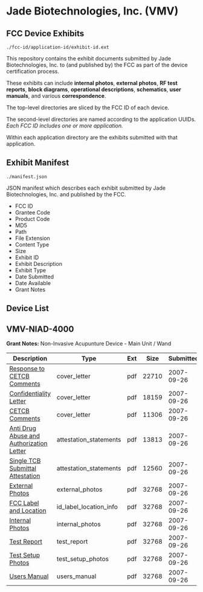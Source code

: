 # Jade Biotechnologies, Inc. (VMV)
## FCC Device Exhibits

```
./fcc-id/application-id/exhibit-id.ext
```

This repository contains the exhibit documents submitted by Jade Biotechnologies, Inc. to (and published by) the FCC as part of the device certification process.

These exhibits can include **internal photos**, **external photos**, **RF test reports**, **block diagrams**, **operational descriptions**, **schematics**, **user manuals**, and various **correspondence**.

The top-level directories are sliced by the FCC ID of each device.

The second-level directories are named according to the application UUIDs. *Each FCC ID includes one or more application.*

Within each application directory are the exhibits submitted with that application. 

## Exhibit Manifest

```
./manifest.json
```

JSON manifest which describes each exhibit submitted by Jade Biotechnologies, Inc. and published by the FCC.

- FCC ID
- Grantee Code
- Product Code
- MD5
- Path
- File Extension
- Content Type
- Size
- Exhibit ID
- Exhibit Description
- Exhibit Type
- Date Submitted
- Date Available
- Grant Notes

## Device List
## VMV-NIAD-4000
**Grant Notes:** Non-Invasive Acupunture Device - Main Unit / Wand

| Description | Type | Ext | Size | Submitted | Available |
| ----------- | ---- | --- | ---- | --------- | --------- |
| [Response to CETCB Comments](VMV-NIAD-4000/2ef4c0a33b41954aae46683ae597cc69/847972.pdf) | cover_letter | pdf | 22710 | 2007-09-26 | 2007-09-26 |
| [Confidentiality Letter](VMV-NIAD-4000/2ef4c0a33b41954aae46683ae597cc69/847970.pdf) | cover_letter | pdf | 18159 | 2007-09-26 | 2007-09-26 |
| [CETCB Comments](VMV-NIAD-4000/2ef4c0a33b41954aae46683ae597cc69/847971.pdf) | cover_letter | pdf | 11306 | 2007-09-26 | 2007-09-26 |
| [Anti Drug Abuse and Authorization Letter](VMV-NIAD-4000/2ef4c0a33b41954aae46683ae597cc69/847974.pdf) | attestation_statements | pdf | 13813 | 2007-09-26 | 2007-09-26 |
| [Single TCB Submittal Attestation](VMV-NIAD-4000/2ef4c0a33b41954aae46683ae597cc69/847975.pdf) | attestation_statements | pdf | 12560 | 2007-09-26 | 2007-09-26 |
| [External Photos](VMV-NIAD-4000/2ef4c0a33b41954aae46683ae597cc69/847969.pdf) | external_photos | pdf | 32768 | 2007-09-26 | 2007-09-26 |
| [FCC Label and Location](VMV-NIAD-4000/2ef4c0a33b41954aae46683ae597cc69/847968.pdf) | id_label_location_info | pdf | 32768 | 2007-09-26 | 2007-09-26 |
| [Internal Photos](VMV-NIAD-4000/2ef4c0a33b41954aae46683ae597cc69/847967.pdf) | internal_photos | pdf | 32768 | 2007-09-26 | 2007-09-26 |
| [Test Report](VMV-NIAD-4000/2ef4c0a33b41954aae46683ae597cc69/847964.pdf) | test_report | pdf | 32768 | 2007-09-26 | 2007-09-26 |
| [Test Setup Photos](VMV-NIAD-4000/2ef4c0a33b41954aae46683ae597cc69/847963.pdf) | test_setup_photos | pdf | 32768 | 2007-09-26 | 2007-09-26 |
| [Users Manual](VMV-NIAD-4000/2ef4c0a33b41954aae46683ae597cc69/847962.pdf) | users_manual | pdf | 32768 | 2007-09-26 | 2007-09-26 |

